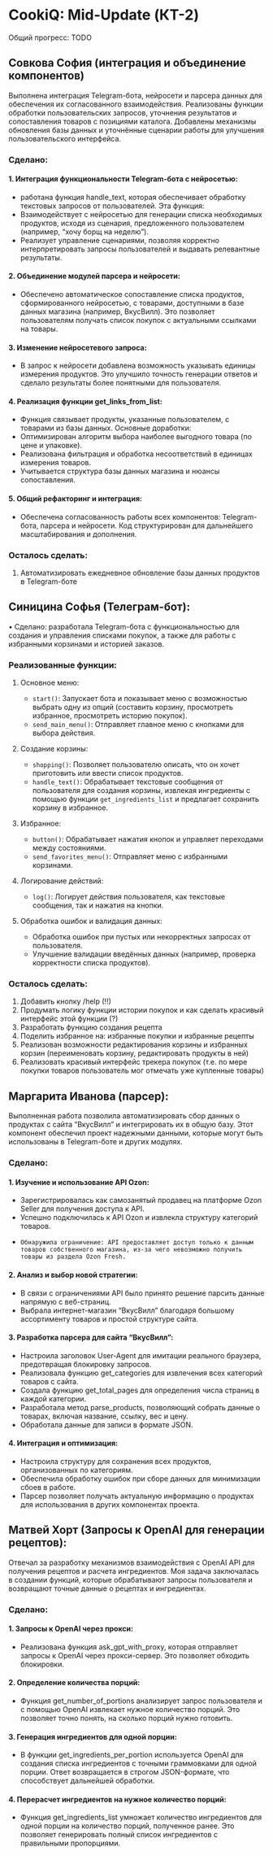 # CookiQ: Mid-Update (КТ-2)

Общий прогресс: TODO

## Совкова София (интеграция и объединение компонентов)
Выполнена интеграция Telegram-бота, нейросети и парсера данных для обеспечения их согласованного взаимодействия. Реализованы функции обработки пользовательских запросов, уточнения результатов и сопоставления товаров с позициями каталога. Добавлены механизмы обновления базы данных и уточнённые сценарии работы для улучшения пользовательского интерфейса.

### Сделано:
#### 1. Интеграция функциональности Telegram-бота с нейросетью:
- работана функция handle_text, которая обеспечивает обработку текстовых запросов от пользователей. Эта функция:
- Взаимодействует с нейросетью для генерации списка необходимых продуктов, исходя из сценария, предложенного пользователем (например, “хочу борщ на неделю”).
- Реализует управление сценариями, позволяя корректно интерпретировать запросы пользователей и выдавать релевантные результаты.
#### 2.	Объединение модулей парсера и нейросети:
- Обеспечено автоматическое сопоставление списка продуктов, сформированного нейросетью, с товарами, доступными в базе данных магазина (например, ВкусВилл). Это позволяет пользователям получать список покупок с актуальными ссылками на товары.
#### 3. Изменение нейросетевого запроса:
- В запрос к нейросети добавлена возможность указывать единицы измерения продуктов. Это улучшило точность генерации ответов и сделало результаты более понятными для пользователя.
#### 4.	Реализация функции get_links_from_list:
-	Функция связывает продукты, указанные пользователем, с товарами из базы данных. Основные доработки:
- Оптимизирован алгоритм выбора наиболее выгодного товара (по цене и упаковке).
-	Реализована фильтрация и обработка несоответствий в единицах измерения товаров.
-	Учитывается структура базы данных магазина и нюансы сопоставления.
#### 5.	Общий рефакторинг и интеграция:
-	Обеспечена согласованность работы всех компонентов: Telegram-бота, парсера и нейросети. Код структурирован для дальнейшего масштабирования и дополнения.

### Осталось сделать:
1. Автоматизировать ежедневное обновление базы данных продуктов в Telegram-боте

## Синицина Софья (Телеграм-бот):

• Сделано: разработала Telegram-бота с функциональностью для создания и управления списками покупок, а также для работы с избранными корзинами и историей заказов.

### Реализованные функции:
1. Основное меню:
   - `start()`: Запускает бота и показывает меню с возможностью выбрать одну из опций (составить корзину, просмотреть избранное, просмотреть историю покупок).
   - `send_main_menu()`: Отправляет главное меню с кнопками для выбора действия.

2. Создание корзины:
   - `shopping()`: Позволяет пользователю описать, что он хочет приготовить или ввести список продуктов.
   - `handle_text()`: Обрабатывает текстовые сообщения от пользователя для создания корзины, извлекая ингредиенты с помощью функции `get_ingredients_list` и предлагает сохранить корзину в избранное.

3. Избранное:
   - `button()`: Обрабатывает нажатия кнопок и управляет переходами между состояниями.
   - `send_favorites_menu()`: Отправляет меню с избранными корзинами.

4. Логирование действий:
   - `log()`: Логирует действия пользователя, как текстовые сообщения, так и нажатия на кнопки.

5. Обработка ошибок и валидация данных:
   - Обработка ошибок при пустых или некорректных запросах от пользователя.
   - Улучшение валидации введённых данных (например, проверка корректности списка продуктов).

### Осталось сделать:
1. Добавить кнопку /help (!!)
2. Продумать логику функции истории покупок и как сделать красивый интерфейс этой функции (?)
3. Разработать функцию создания рецепта
4. Поделить избранное на: избранные покупки и избранные рецепты
5. Реализован возможности редактирования корзины и избранных корзин (переименовать корзину, редактировать продукты в ней)
6. Реализовать красивый интерфейс трекера покупок (т.е. по мере покупки товаров пользователь мог отмечать уже купленные товары)

## Маргарита Иванова (парсер):
Выполненная работа позволила автоматизировать сбор данных о продуктах с сайта “ВкусВилл” и интегрировать их в общую базу. Этот компонент обеспечил проект надежными данными, которые могут быть использованы в Telegram-боте и других модулях.

### Сделано:

#### 1. Изучение и использование API Ozon:
-    Зарегистрировалась как самозанятый продавец на платформе Ozon Seller для получения доступа к API.
-    Успешно подключилась к API Ozon и извлекла структуру категорий товаров.
-	  Обнаружила ограничение: API предоставляет доступ только к данным товаров собственного магазина, из-за чего невозможно получить товары из раздела Ozon Fresh.
#### 2. Анализ и выбор новой стратегии:
-    В связи с ограничениями API было принято решение парсить данные напрямую с веб-страниц.
-    Выбрала интернет-магазин “ВкусВилл” благодаря большому ассортименту товаров и простой структуре сайта.
#### 3. Разработка парсера для сайта “ВкусВилл”:
-	Настроила заголовок User-Agent для имитации реального браузера, предотвращая блокировку запросов.
-	Реализовала функцию get_categories для извлечения всех категорий товаров с сайта.
-	Создала функцию get_total_pages для определения числа страниц в каждой категории.
-	Разработала метод parse_products, позволяющий собрать данные о товарах, включая название, ссылку, вес и цену.
-	Обработала данные для записи в формате JSON.
#### 4. Интеграция и оптимизация:
-	Настроила структуру для сохранения всех продуктов, организованных по категориям.
-	Обеспечила обработку ошибок при сборе данных для минимизации сбоев в работе.
-	Парсер позволяет получать актуальную информацию о продуктах для использования в других компонентах проекта.



## Матвей Хорт (Запросы к OpenAI для генерации рецептов):
 Отвечал за разработку механизмов взаимодействия с OpenAI API для получения рецептов и расчета ингредиентов. Моя задача заключалась в создании функций, которые обрабатывают запросы пользователя и возвращают точные данные о рецептах и ингредиентах.

### Сделано: 

#### 1. Запросы к OpenAI через прокси:
-  Реализована функция ask_gpt_with_proxy, которая отправляет запросы к OpenAI через прокси-сервер. Это позволяет обходить блокировки.
#### 2. Определение количества порций:
- Функция get_number_of_portions анализирует запрос пользователя и с помощью OpenAI извлекает нужное количество порций. Это позволяет точно понять, на сколько порций нужно готовить.
#### 3. Генерация ингредиентов для одной порции:
- В функции get_ingredients_per_portion используется OpenAI для создания списка ингредиентов с точными граммовками для одной порции. Ответ возвращается в строгом JSON-формате, что способствует дальнейшей обработки.
#### 4. Перерасчет ингредиентов на нужное количество порций:
- Функция get_ingredients_list умножает количество ингредиентов для одной порции на количество порций, полученное ранее. Это позволяет генерировать полный список ингредиентов с правильными пропорциями.
